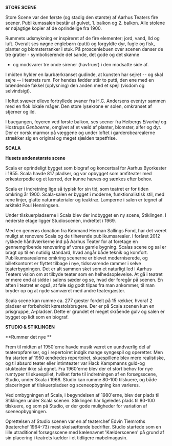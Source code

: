 **STORE SCENE**

Store Scene var den første (og stadig den største) af Aarhus Teaters
fire scener. Publikumssalen består af gulvet, 1. balkon og 2. balkon.
Alle stolene er nøjagtige kopier af de oprindelige fra 1900.

Rummets udsmykning er inspireret af de fire elementer; jord, vand, Ild
og luft. Overalt ses nøgne englebørn (putti) og forgyldte dyr, fugle og
fisk, planter og blomsterranker i stuk. På prosceniebuen over scenen
danser de tre gratier - symboliserende det sande, det gode og det skønne
- og modsvarer tre onde sirener (havfruer) i den modsatte side af.

I midten hylder en laurbærkranset gudinde, at kunsten har sejret -- og
skal sejre -- i teatrets rum. For hendes fødder står to putti, den ene
med en brændende fakkel (oplysning) den anden med et spejl (visdom og
selvindsigt).

I loftet svæver elleve fortryllede svaner fra H.C. Andersens eventyr
sammen med en flok lokale måger. Den store lysekrone er solen, omkranset
af stjerner og ild.

I buegangen, foyeren ved første balkon, ses scener fra
Heibergs *Elverhøj* og Hostrups *Genboerne*, omgivet af et væld af
planter, blomster, alfer og dyr. Der er norsk marmor på væggene og under
loftet i garderobearealerne strækker sig en original og meget sjælden
tapetfrise.

**SCALA**

**Husets andenstørste scene**

Scala er oprindeligt bygget som biograf og koncertsal for Aarhus
Byorkester i 1955. Scala havde 817 pladser, og var opbygget som
amfiteater med orkesterpodie og et lærred, der kunne hæves og sænkes
efter behov.

Scala er i indretning lige så typisk for sin tid, som teatret er for
tiden omkring år 1900. Scala-salen er bygget i moderne, funktionalistisk
stil, med rene linjer, glatte naturmaterialer og teaktræ. Lamperne i
salen er tegnet af arkitekt Poul Henningsen.

Under tilskuerpladserne i Scala blev der indbygget en ny scene,
Stiklingen. I nederste etage ligger Studioscenen, indrettet i 1969.

Med en generøs donation fra Købmand Herman Sallings Fond, har det været
muligt at renovere Scala og de tilhørende publikumsarealer. I foråret
2012 rykkede håndværkerne ind på Aarhus Teater for at foretage en
gennemgribende renovering af vores gamle bygning. Scalas scene og sal er
bragt op til en nutidig standard, hvad angår både teknik og komfort.
Publikumsarealerne omkring scenerne er blevet moderniserede, og
billetkontoret er flyttet tilbage i nye, tidssvarende rammer i selve
teaterbygningen. Det er alt sammen sket som et naturligt led i Aarhus
Teaters vision om at tilbyde teater som en helhedsoplevelse. At gå i
teatret er mere end at sidde i salens sæder og se, hvad der foregår på
scenen. En aften i teatret er også, at føle sig godt tilpas fra man
ankommer, til man bryder op og at nyde samværet med andre teatergæster.

Scala scene kan rumme ca. 277 gæster fordelt på 15 rækker, hvoraf 2
pladser er forbeholdt kørestolsbrugere. Der er på Scala scenen kun en
prisgruppe, A-pladser. Dette er grundet et meget skrående gulv og salen
er bygget op lidt som en biograf.

**STUDIO & STIKLINGEN**

**Rummer det nye **

Frem til midten af 1950'erne havde musik været en uundværlig del af
teateropførelser, og i repertoiret indgik mange syngespil og operetter.
Men fra starten af 1950 ændredes repertoiret, skuespillene blev mere
realistiske, og til absurd teater eller intimteater var Hack Kampmanns
guld-og stukteater ikke så egnet. Fra 1960'erne blev der et stort behov
for nye rumtyper til skuespillet, hvilket førte til indretningen af en
forsøgsscene, Studio, under Scala i 1968. Studio kan rumme 80-100
tilskuere, og både placeringen af tilskuerpladser og sceneopbygning kan
varieres.

Ved ombygningen af Scala, i begyndelsen af 1980'erne, blev der plads til
Stiklingen under Scala scenen. Stiklingen har ligeledes plads til 80-100
tilskuere, og som på Studio, er der gode muligheder for variation af
sceneopbygningen.

Oprettelsen af Studio scenen var en af teaterchef Edvin Tiemroths
(teaterchef 1964-73) mest skelsættende bedrifter. Studio startede som en
lille utraditionel forsøgsscene med kælenavnet 'Kælderscenen' på grund
af sin placering i teatrets kælder i et tidligere møbelmagasin.
